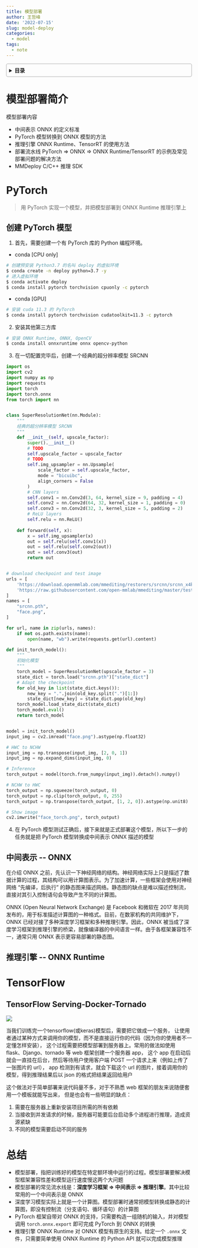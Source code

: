```yaml
---
title: 模型部署
author: 王哲峰
date: '2022-07-15'
slug: model-deploy
categories:
  - model
tags:
  - note
---
```


<style>
details {
    border: 1px solid #aaa;
    border-radius: 4px;
    padding: .5em .5em 0;
}
summary {
    font-weight: bold;
    margin: -.5em -.5em 0;
    padding: .5em;
}
details[open] {
    padding: .5em;
}
details[open] summary {
    border-bottom: 1px solid #aaa;
    margin-bottom: .5em;
}
img {
    pointer-events: none;
}
</style>

<details><summary>目录</summary><p>

- [模型部署简介](#模型部署简介)
- [PyTorch](#pytorch)
  - [创建 PyTorch 模型](#创建-pytorch-模型)
  - [中间表示 -- ONNX](#中间表示----onnx)
  - [推理引擎 -- ONNX Runtime](#推理引擎----onnx-runtime)
- [TensorFlow](#tensorflow)
  - [TensorFlow Serving-Docker-Tornado](#tensorflow-serving-docker-tornado)
- [总结](#总结)
</p></details><p></p>

# 模型部署简介

模型部署内容

- 中间表示 ONNX 的定义标准
- PyTorch 模型转换到 ONNX 模型的方法
- 推理引擎 ONNX Runtime、TensorRT 的使用方法
- 部署流水线 PyTorch => ONNX => ONNX Runtime/TensorRT 的示例及常见部署问题的解决方法
- MMDeploy C/C++ 推理 SDK

# PyTorch

> 用 PyTorch 实现一个模型，并把模型部署到 ONNX Runtime 推理引擎上

## 创建 PyTorch 模型

1. 首先，需要创建一个有 PyTorch 库的 Python 编程环境。

- conda [CPU only]

```bash
# 创建预安装 Python3.7 的名叫 deploy 的虚拟环境
$ conda create -n deploy python=3.7 -y
# 进入虚拟环境
$ conda activate deploy
$ conda install pytorch torchvision cpuonly -c pytorch
```

- conda [GPU]

```bash
# 安装 cuda 11.3 的 PyTorch
$ conda install pytorch torchvision cudatoolkit=11.3 -c pytorch
```

2. 安装其他第三方库

```bash
# 安装 ONNX Runtime, ONNX, OpenCV
$ conda install onnxruntime onnx opencv-python
```

3. 在一切配置完毕后，创建一个经典的超分辨率模型 SRCNN

```python
import os
import cv2
import numpy as np
import requests
import torch
import torch.onnx
from torch import nn


class SuperResolutionNet(nn.Module):
    """
    经典的超分辨率模型 SRCNN
    """
    def __init__(self, upscale_factor):
        super().__init__()
        # TODO
        self.upscale_factor = upscale_factor
        # TODO
        self.img_upsampler = nn.Upsample(
        	scale_factor = self.upscale_factor,
            mode = "bicuibc",
            align_corners = False
        )
        # CNN layers
        self.conv1 = nn.Conv2d(3, 64, kernel_size = 9, padding = 4)
        self.conv2 = nn.Conv2d(64, 32, kernel_size = 1, padding = 0)
        self.conv3 = nn.Conv2d(32, 3, kernel_size = 5, padding = 2)
        # ReLU layers
        self.relu = nn.ReLU()
        
    def forward(self, x):
        x = self.img_upsampler(x)
        out = self.relu(self.conv1(x))
        out = self.relu(self.conv2(out))
        out = self.conv3(out)
        return out


# download checkpoint and test image
urls = [
    'https://download.openmmlab.com/mmediting/restorers/srcnn/srcnn_x4k915_1x16_1000k_div2k_20200608-4186f232.pth',
    'https://raw.githubusercontent.com/open-mmlab/mmediting/master/tests/data/face/000001.png',
]
names = [
    "srcnn.pth",
    "face.png",
]

for url, name in zip(urls, names):
    if not os.path.exists(name):
        open(name, "wb").write(requests.get(url).content)

def init_torch_model():
    """
    初始化模型
    """
    torch_model = SuperResolutionNet(upscale_factor = 3)
    state_dict = torch.load("srcnn.pth")["state_dict"]
    # Adapt the checkpoint
    for old_key in list(state_dict.keys()):
        new_key = ".".join(old_key.split(".")[1:])
        state_dict[new_key] = state_dict.pop(old_key)
    torch_model.load_state_dict(state_dict)
    torch_model.eval()
    return torch_model


model = init_torch_model()
input_img = cv2.imread("face.png").astype(np.float32)

# HWC to NCHW
input_img = np.transpose(input_img, [2, 0, 1])
input_img = np.expand_dims(input_img, 0)

# Inference
torch_output = model(torch.from_numpy(input_img)).detach().numpy()

# NCHW to HWC
torch_output = np.squeeze(torch_output, 0)
torch_output = np.clip(torch_output, 0, 255)
torch_output = np.transpose(torch_output, [1, 2, 0]).astype(np.unit8)

# Show image
cv2.imwrite("face_torch.png", torch_output)
```

4. 在 PyTorch 模型测试正确后，接下来就是正式部署这个模型，所以下一步的任务就是把 PyTorch 模型转换成中间表示 ONNX 描述的模型

## 中间表示 -- ONNX

在介绍 ONNX 之前，先认识一下神经网络的结构。神经网络实际上只是描述了数据计算的过程，其结构可以用计算图表示。为了加速计算，一些框架会使用对神经网络 “先编译，后执行” 的静态图来描述网络。静态图的缺点是难以描述控制流，直接对其引入控制语句会导致产生不同的计算图。

ONNX (Open Neural Network Exchange) 是 Facebook 和微软在 2017 年共同发布的，用于标准描述计算图的一种格式。目前，在数家机构的共同维护下，ONNX 已经对接了多种深度学习框架和多种推理引擎。因此，ONNX 被当成了深度学习框架到推理引擎的桥梁，就像编译器的中间语言一样。由于各框架兼容性不一，通常只用 ONNX 表示更容易部署的静态图。

## 推理引擎 -- ONNX Runtime

# TensorFlow

## TensorFlow Serving-Docker-Tornado

![](https://pic1.zhimg.com/v2-0cd02fbfa359bfe77397981d1a0e938d_1440w.jpg?source%3D172ae18b)

当我们训练完一个tensorflow(或keras)模型后，需要把它做成一个服务，
让使用者通过某种方式来调用你的模型，而不是直接运行你的代码（因为你的使用者不一定懂怎样安装），
这个过程需要把模型部署到服务器上。常用的做法如使用flask、Django、tornado 等 web 框架创建一个服务器 app，
这个 app 在启动后就会一直挂在后台，然后等待用户使用客户端 POST 一个请求上来（例如上传了一张图片的 url），
app 检测到有请求，就会下载这个 url 的图片，接着调用你的模型，得到推理结果后以 json 的格式把结果返回给用户

这个做法对于简单部署来说代码量不多，对于不熟悉 web 框架的朋友来说随便套用一个模板就能写出来，
但是也会有一些明显的缺点：

1. 需要在服务器上重新安装项目所需的所有依赖
2. 当接收到并发请求的时候，服务器可能要后台启动多个进程进行推理，造成资源紧缺
3. 不同的模型需要启动不同的服务

# 总结

- 模型部署，指把训练好的模型在特定额环境中运行的过程。模型部署要解决模型框架兼容性差和模型运行速度慢这两个大问题
- 模型部署的常见流水线是：**深度学习框架 => 中间表示 => 推理引擎**。其中比较常用的一个中间表示是 ONNX
- 深度学习模型实际上就是一个计算图。模型部署时通常把模型转换成静态的计算图，即没有控制流（分支语句、循环语句）的计算图
- PyTorch 框架自带对 ONNX 的支持，只需要构造一组随机的输入，并对模型调用 `torch.onnx.export` 即可完成 PyTorch 到 ONNX 的转换
- 推理引擎 ONNX Runtime 对 ONNX 模型有原生的支持。给定一个 `.onnx` 文件，只需要简单使用 ONNX Runtime 的 Python API 就可以完成模型推理

